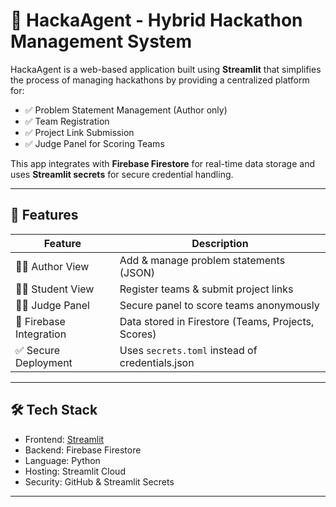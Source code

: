 # 🚀 HackaAgent - Hybrid Hackathon Management System

HackaAgent is a web-based application built using **Streamlit** that simplifies the process of managing hackathons by providing a centralized platform for:

- ✅ Problem Statement Management (Author only)
- ✅ Team Registration
- ✅ Project Link Submission
- ✅ Judge Panel for Scoring Teams

This app integrates with **Firebase Firestore** for real-time data storage and uses **Streamlit secrets** for secure credential handling.

---

## 📁 Features

| Feature                      | Description                               |
|-----------------------------|-------------------------------------------|
| 👩‍🏫 Author View             | Add & manage problem statements (JSON)     |
| 🧑‍💻 Student View            | Register teams & submit project links      |
| 👨‍⚖️ Judge Panel             | Secure panel to score teams anonymously    |
| 🔐 Firebase Integration     | Data stored in Firestore (Teams, Projects, Scores) |
| ✅ Secure Deployment        | Uses `secrets.toml` instead of credentials.json |

---

## 🛠 Tech Stack

- Frontend: [Streamlit](https://streamlit.io/)
- Backend: Firebase Firestore
- Language: Python
- Hosting: Streamlit Cloud
- Security: GitHub & Streamlit Secrets

---


